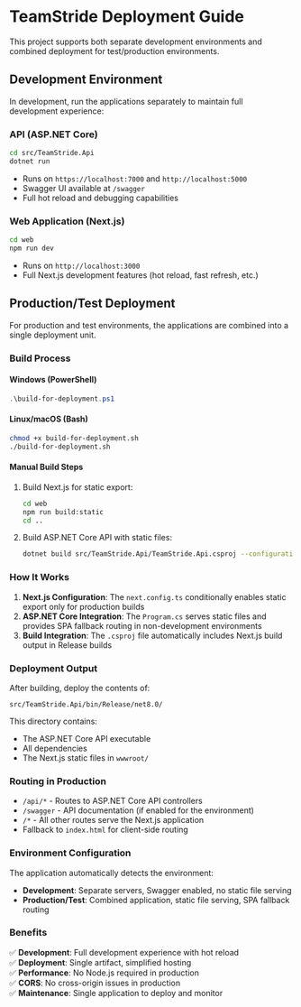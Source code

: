 # TeamStride Deployment Guide

This project supports both separate development environments and combined deployment for test/production environments.

## Development Environment

In development, run the applications separately to maintain full development experience:

### API (ASP.NET Core)
```bash
cd src/TeamStride.Api
dotnet run
```
- Runs on `https://localhost:7000` and `http://localhost:5000`
- Swagger UI available at `/swagger`
- Full hot reload and debugging capabilities

### Web Application (Next.js)
```bash
cd web
npm run dev
```
- Runs on `http://localhost:3000`
- Full Next.js development features (hot reload, fast refresh, etc.)

## Production/Test Deployment

For production and test environments, the applications are combined into a single deployment unit.

### Build Process

#### Windows (PowerShell)
```powershell
.\build-for-deployment.ps1
```

#### Linux/macOS (Bash)
```bash
chmod +x build-for-deployment.sh
./build-for-deployment.sh
```

#### Manual Build Steps
1. Build Next.js for static export:
   ```bash
   cd web
   npm run build:static
   cd ..
   ```

2. Build ASP.NET Core API with static files:
   ```bash
   dotnet build src/TeamStride.Api/TeamStride.Api.csproj --configuration Release
   ```

### How It Works

1. **Next.js Configuration**: The `next.config.ts` conditionally enables static export only for production builds
2. **ASP.NET Core Integration**: The `Program.cs` serves static files and provides SPA fallback routing in non-development environments
3. **Build Integration**: The `.csproj` file automatically includes Next.js build output in Release builds

### Deployment Output

After building, deploy the contents of:
```
src/TeamStride.Api/bin/Release/net8.0/
```

This directory contains:
- The ASP.NET Core API executable
- All dependencies
- The Next.js static files in `wwwroot/`

### Routing in Production

- `/api/*` - Routes to ASP.NET Core API controllers
- `/swagger` - API documentation (if enabled for the environment)
- `/*` - All other routes serve the Next.js application
- Fallback to `index.html` for client-side routing

### Environment Configuration

The application automatically detects the environment:
- **Development**: Separate servers, Swagger enabled, no static file serving
- **Production/Test**: Combined application, static file serving, SPA fallback routing

### Benefits

✅ **Development**: Full development experience with hot reload  
✅ **Deployment**: Single artifact, simplified hosting  
✅ **Performance**: No Node.js required in production  
✅ **CORS**: No cross-origin issues in production  
✅ **Maintenance**: Single application to deploy and monitor 